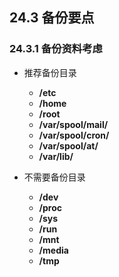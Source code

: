 ## **24.3 备份要点**

### **24.3.1 备份资料考虑**

* 推荐备份目录
    * **/etc**
    * **/home**
    * **/root**
    * **/var/spool/mail/**
    * **/var/spool/cron/**
    * **/var/spool/at/**
    * **/var/lib/**

* 不需要备份目录
    * **/dev**
    * **/proc**
    * **/sys**
    * **/run**
    * **/mnt**
    * **/media**
    * **/tmp**